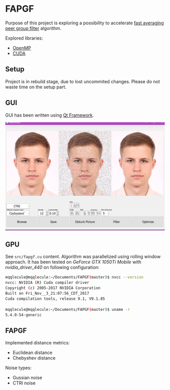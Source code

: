 # FAPGF

Purpose of this project is exploring a possibility to accelerate [fast averaging peer group filter](https://www.researchgate.net/publication/282641853_Fast_averaging_peer_group_filter_for_the_impulsive_noise_removal_in_color_images) algorithm.

Explored libraries:

- [OpenMP](https://www.openmp.org/)
- [CUDA](https://developer.nvidia.com/cuda-zone)

## Setup

Project is in rebuild stage, due to lost uncommited changes. Please do not waste time on the setup part.

## GUI

GUI has been written using [Qt Framework](https://www.qt.io/product/framework).

![](img/gui.jpg)

## GPU

See `src/fapgf.cu` content. Algorithm was parallelized using rolling window approach. It has been tested on _GeForce GTX 1050Ti Mobile_ with _nvidia_driver_440_ on following configuration:

```sh
mqqlecule@mqqlecule:~/Documents/FAPGF(master)$ nvcc --version
nvcc: NVIDIA (R) Cuda compiler driver
Copyright (c) 2005-2017 NVIDIA Corporation
Built on Fri_Nov__3_21:07:56_CDT_2017
Cuda compilation tools, release 9.1, V9.1.85

mqqlecule@mqqlecule:~/Documents/FAPGF(master)$ uname -r
5.4.0-54-generic
```

## FAPGF

Implemented distance metrics:

- Euclidean distance
- Chebyshev distance

Noise types:

- Gussian noise
- CTRI noise
